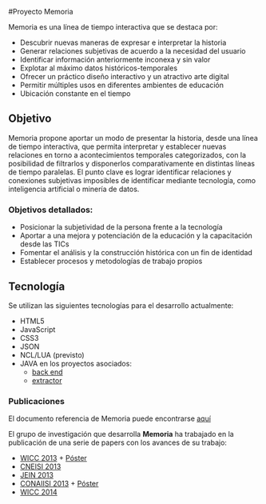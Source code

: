#Proyecto Memoria

Memoria es una línea de tiempo interactiva que se destaca por:

- Descubrir nuevas maneras de expresar e interpretar la historia
- Generar relaciones subjetivas de acuerdo a la necesidad del usuario
- Identificar información anteriormente inconexa y sin valor
- Explotar al máximo datos históricos-temporales
- Ofrecer un práctico diseño interactivo y un atractivo arte digital
- Permitir múltiples usos en diferentes ambientes de educación
- Ubicación constante en el tiempo

## Objetivo

Memoria propone aportar un modo de presentar la historia, desde una línea de tiempo interactiva, que
permita interpretar y establecer nuevas relaciones en torno a acontecimientos temporales categorizados, con la posibilidad de filtrarlos y disponerlos comparativamente en distintas líneas de tiempo paralelas.
El punto clave es lograr identificar relaciones y conexiones subjetivas imposibles de identificar mediante tecnología, como inteligencia artificial o minería de datos.

### Objetivos detallados:

- Posicionar la subjetividad de la persona frente a la tecnología
- Aportar a una mejora y potenciación de la educación y la capacitación desde las TICs
- Fomentar el análisis y la construcción histórica con un fin de identidad
- Establecer procesos y metodologías de trabajo propios

## Tecnología

Se utilizan las siguientes tecnologías para el desarrollo actualmente:

- HTML5
- JavaScript
- CSS3
- JSON
- NCL/LUA (previsto)
- JAVA en los proyectos asociados:
  - [back end](https://github.com/init-sfw/memoria-b)
  - [extractor](https://github.com/init-sfw/extractor)

### Publicaciones

El documento referencia de Memoria puede encontrarse [aquí](https://github.com/init-sfw/memoria/blob/master/doc/oficial/Proyecto_Memoria_v1.1.pdf)

El grupo de investigación que desarrolla __Memoria__ ha trabajado en la publicación de una serie de papers con los avances de su trabajo:

- [WICC 2013](https://www.dropbox.com/s/czi92rcpdkjsr31/TVDigitalEducativa-WICC13.pdf) + [Póster](https://www.dropbox.com/s/zk5qwglspn4ecms/POSTER%20TVD%20%28WICC13%29%202.2.pdf)
- [CNEISI 2013](https://www.dropbox.com/s/v4jjxmd7vbdo6f5/Poster%20TVD%20%28CNEISI%2013%29.pdf)
- [JEIN 2013](https://www.dropbox.com/s/g0kqtpopw683qe9/Avances%20TVD%20Educativa%20-%20JEIN%202013.doc)
- [CONAIISI 2013]() + [Póster](https://www.dropbox.com/s/vfzrf768phnngoz/POSTER%20Primeras%20experiencias%20de%20estudiantes%20en%20un%20proyecto%20de%20I%2BD%20Desarrollo%20de%20una%20aplicaci%C3%B3n%20para%20Televisi%C3%B3n%20Digital.pdf)
- [WICC 2014](https://www.dropbox.com/s/5qyzxuqb0gg1ulm/WICC2014Memoriav1.0.pdf)
